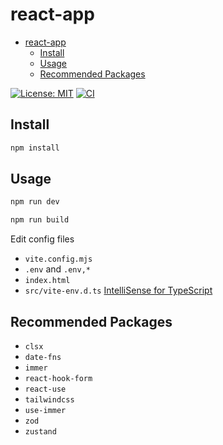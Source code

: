 # react-app

- [react-app](#react-app)
  - [Install](#install)
  - [Usage](#usage)
  - [Recommended Packages](#recommended-packages)

[![License: MIT](https://img.shields.io/github/license/donniean/configs)](https://github.com/donniean/configs/blob/master/LICENSE) [![CI](https://github.com/donniean/configs/actions/workflows/ci.yml/badge.svg)](https://github.com/donniean/configs/actions/workflows/ci.yml)

## Install

```sh
npm install
```

## Usage

```sh
npm run dev
```

```sh
npm run build
```

Edit config files

- `vite.config.mjs`
- `.env` and `.env,*`
- `index.html`
- `src/vite-env.d.ts` [IntelliSense for TypeScript](https://cn.vitejs.dev/guide/env-and-mode.html#intellisense)

## Recommended Packages

- `clsx`
- `date-fns`
- `immer`
- `react-hook-form`
- `react-use`
- `tailwindcss`
- `use-immer`
- `zod`
- `zustand`

